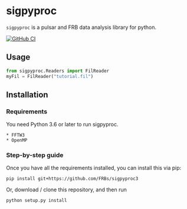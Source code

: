 # sigpyproc

`sigpyproc` is a pulsar and FRB data analysis library for python.

[![GitHub CI](https://github.com/FRBs/sigpyproc3/workflows/GitHub%20CI/badge.svg)](https://github.com/FRBs/sigpyproc3/actions)


Usage
-----

```python
from sigpyproc.Readers import FilReader
myFil = FilReader("tutorial.fil")

```

Installation
------------

### Requirements

You need Python 3.6 or later to run sigpyproc.

    * FFTW3
    * OpenMP

### Step-by-step guide

Once you have all the requirements installed, you can install this via pip:

```
pip install git+https://github.com/FRBs/sigpyproc3
```

Or, download / clone this repository, and then run

```
python setup.py install
```

<!--- 
### Docker

This repo now comes with a `Dockerfile`, so you can build a simple docker container with `sigpyproc` in it. To do so, clone this directory, cd into it, and then run on your command line:

```
docker build --tag sigpyproc .
```

You can then run the container with

```
docker run --rm -it sigpyproc
```

(Have a read of docker tutorials and documentation for more details!)
--->